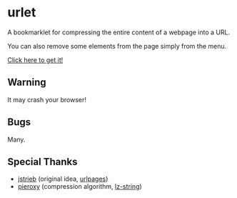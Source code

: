 # urlet

A bookmarklet for compressing the entire content of a webpage into a URL.

You can also remove some elements from the page simply from the menu.

[Click here to get it!](https://benja-johnny.github.io/urlet/bookmarklet/)


## Warning

It may crash your browser!


## Bugs

Many.


## Special Thanks

- [jstrieb](https://github.com/jstrieb) (original idea, [urlpages](https://github.com/jstrieb/urlpages))
- [pieroxy](https://github.com/pieroxy) (compression algorithm, [lz-string](https://github.com/pieroxy/lz-string))
